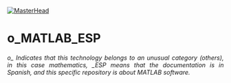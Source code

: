 [![MasterHead](http://dicer0.com/wp-content/uploads/2023/09/MATLAB-di_cer0-Banner.png)](https://dicer0.com/)
# o_MATLAB_ESP
<h6 align="justify">o_ Indicates that this technology belongs to an unusual category (others), in this case mathematics, _ESP means that the documentation is in Spanish, and this specific repository is about MATLAB software.</h6>
